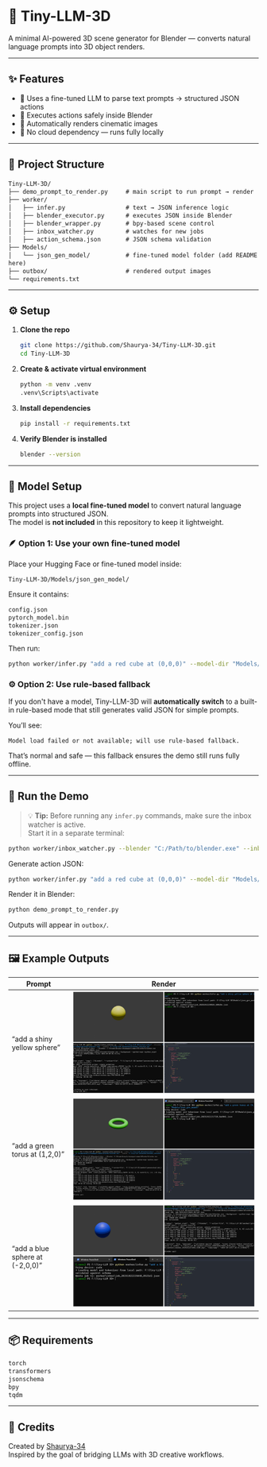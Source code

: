 # 🧠 Tiny-LLM-3D  
A minimal AI-powered 3D scene generator for Blender — converts natural language prompts into 3D object renders.

---

## ✨ Features
- 🧩 Uses a fine-tuned LLM to parse text prompts → structured JSON actions  
- 🧱 Executes actions safely inside Blender  
- 🎨 Automatically renders cinematic images  
- 🧠 No cloud dependency — runs fully locally  

---

## 📁 Project Structure
```
Tiny-LLM-3D/
├── demo_prompt_to_render.py     # main script to run prompt → render
├── worker/
│   ├── infer.py                 # text → JSON inference logic
│   ├── blender_executor.py      # executes JSON inside Blender
│   ├── blender_wrapper.py       # bpy-based scene control
│   ├── inbox_watcher.py         # watches for new jobs
│   ├── action_schema.json       # JSON schema validation
├── Models/
│   └── json_gen_model/          # fine-tuned model folder (add README here)
├── outbox/                      # rendered output images
└── requirements.txt
```

---

## ⚙️ Setup

1. **Clone the repo**
   ```bash
   git clone https://github.com/Shaurya-34/Tiny-LLM-3D.git
   cd Tiny-LLM-3D
   ```

2. **Create & activate virtual environment**
   ```bash
   python -m venv .venv
   .venv\Scripts\activate
   ```

3. **Install dependencies**
   ```bash
   pip install -r requirements.txt
   ```

4. **Verify Blender is installed**
   ```bash
   blender --version
   ```

---

## 🧠 Model Setup

This project uses a **local fine-tuned model** to convert natural language prompts into structured JSON.  
The model is **not included** in this repository to keep it lightweight.

### 🪶 Option 1: Use your own fine-tuned model
Place your Hugging Face or fine-tuned model inside:
```
Tiny-LLM-3D/Models/json_gen_model/
```
Ensure it contains:
```
config.json
pytorch_model.bin
tokenizer.json
tokenizer_config.json
```

Then run:
```bash
python worker/infer.py "add a red cube at (0,0,0)" --model-dir "Models/json_gen_model"
```

### ⚙️ Option 2: Use rule-based fallback
If you don't have a model, Tiny-LLM-3D will **automatically switch** to a built-in rule-based mode that still generates valid JSON for simple prompts.

You’ll see:
```
Model load failed or not available; will use rule-based fallback.
```

That’s normal and safe — this fallback ensures the demo still runs fully offline.

---

## 🚀 Run the Demo

> 💡 **Tip:** Before running any `infer.py` commands, make sure the inbox watcher is active.  
Start it in a separate terminal:
```bash
python worker/inbox_watcher.py --blender "C:/Path/to/blender.exe" --inbox worker/inbox --worker worker/blender_executor.py
```

Generate action JSON:
```bash
python worker/infer.py "add a red cube at (0,0,0)" --model-dir "Models/json_gen_model"
```

Render it in Blender:
```bash
python demo_prompt_to_render.py
```

Outputs will appear in `outbox/`.

---

## 🖼️ Example Outputs

| Prompt | Render |
|--------|---------|
| “add a shiny yellow sphere” | ![](examples/photo1.png) |
| “add a green torus at (1,2,0)” | ![](examples/photo2.png) |
| “add a blue sphere at (-2,0,0)” | ![](examples/photo3.png) |

---

## 📦 Requirements
```
torch
transformers
jsonschema
bpy
tqdm
```

---

## 🧱 Credits
Created by [Shaurya-34](https://github.com/Shaurya-34)  
Inspired by the goal of bridging LLMs with 3D creative workflows.
